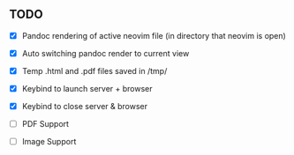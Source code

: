 ## TODO
 - [x] Pandoc rendering of active neovim file (in directory that neovim is open)
 - [x] Auto switching pandoc render to current view
 - [x] Temp .html and .pdf files saved in /tmp/
 - [x] Keybind to launch server + browser
 - [x] Keybind to close server & browser
 - [ ] PDF Support
 - [ ] Image Support


